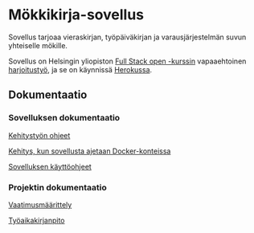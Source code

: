 # Mökkikirja-sovellus

Sovellus tarjoaa vieraskirjan, työpäiväkirjan ja varausjärjestelmän suvun yhteiselle mökille. 

Sovellus on Helsingin yliopiston [Full Stack open -kurssin](https://fullstackopen.com/) vapaaehtoinen [harjoitustyö](https://fullstackopen.com/osa0/yleista#full-stack-harjoitustyo), ja se on käynnissä [Herokussa](https://mokkikirja.herokuapp.com/).

## Dokumentaatio

### Sovelluksen dokumentaatio

[Kehitystyön ohjeet](./docs/development.md)

[Kehitys, kun sovellusta ajetaan Docker-konteissa](./docs/dev-docker.md)

[Sovelluksen käyttöohjeet](./docs/application.md)

### Projektin dokumentaatio

[Vaatimusmäärittely](https://docs.google.com/document/d/1LERzhYkgwXRD9UR3Aaa66_b-9gfKJ6ovxYIAVyZMgkY/edit?usp=sharing)

[Työaikakirjanpito](https://docs.google.com/spreadsheets/d/1HNUXYOTF0vFYAOqmHgmugiiovj5iu_4A/edit#gid=1890497991)


